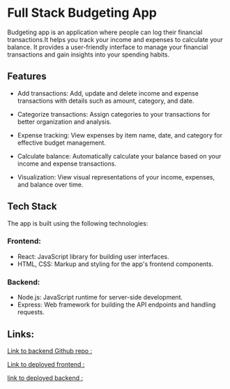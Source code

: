 # Full Stack Budgeting App

Budgeting app is an application where people can log their financial transactions.It helps you track your income and expenses to calculate your balance. It provides a user-friendly interface to manage your financial transactions and gain insights into your spending habits.

## Features

- Add transactions: Add, update and delete income and expense transactions with details such as amount, category, and date.

- Categorize transactions: Assign categories to your transactions for better organization and analysis.

- Expense tracking: View expenses by item name, date, and category for effective budget management.

- Calculate balance: Automatically calculate your balance based on your income and expense transactions.

- Visualization: View visual representations of your income, expenses, and balance over time.

## Tech Stack

The app is built using the following technologies:

### Frontend:

- React: JavaScript library for building user interfaces.
- HTML, CSS: Markup and styling for the app's frontend components.

### Backend:

- Node.js: JavaScript runtime for server-side development.
- Express: Web framework for building the API endpoints and handling requests.

## Links:

[Link to backend Github repo :](https://github.com/MossRoss/Budgeting-app-backend)

[Link to deployed frontend :]()

[link to deployed backend :]()
